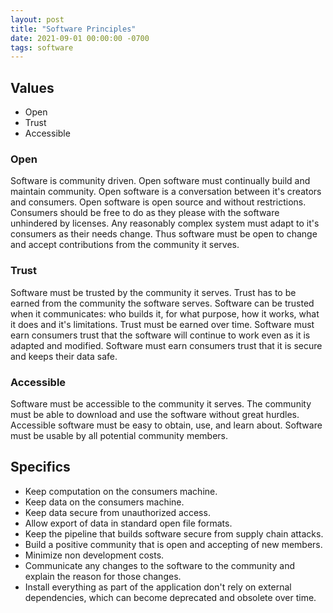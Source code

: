 ```yaml
---
layout: post
title: "Software Principles"
date: 2021-09-01 00:00:00 -0700
tags: software
---
```


## Values

- Open
- Trust
- Accessible

### Open

Software is community driven. Open software must continually build and maintain community. Open software is a conversation between it's creators and consumers. Open software is open source and without restrictions. Consumers should be free to do as they please with the software unhindered by licenses. Any reasonably complex system must adapt to it's consumers as their needs change. Thus software must be open to change and accept contributions from the community it serves.

### Trust

Software must be trusted by the community it serves. Trust has to be earned from the community the software serves. Software can be trusted when it communicates: who builds it, for what purpose, how it works, what it does and it's limitations. Trust must be earned over time. Software must earn consumers trust that the software will continue to work even as it is adapted and modified. Software must earn consumers trust that it is secure and keeps their data safe.

### Accessible

Software must be accessible to the community it serves. The community must be able to download and use the software without great hurdles. Accessible software must be easy to obtain, use, and learn about. Software must be usable by all potential community members.

## Specifics

- Keep computation on the consumers machine.
- Keep data on the consumers machine.
- Keep data secure from unauthorized access.
- Allow export of data in standard open file formats.
- Keep the pipeline that builds software secure from supply chain attacks.
- Build a positive community that is open and accepting of new members.
- Minimize non development costs.
- Communicate any changes to the software to the community and explain the reason for those changes.
- Install everything as part of the application don't rely on external dependencies, which can become deprecated and obsolete over time.
